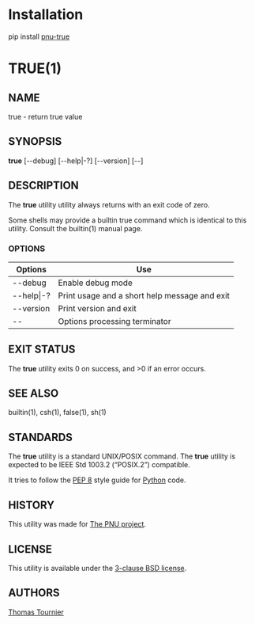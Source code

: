 # Installation
pip install [pnu-true](https://pypi.org/project/pnu-true/)

# TRUE(1)

## NAME
true - return true value

## SYNOPSIS
**true**
\[--debug\]
\[--help|-?\]
\[--version\]
\[--\]

## DESCRIPTION
The **true** utility utility always returns with an exit code of zero.

Some shells may provide a builtin true command which is identical to this utility.
Consult the builtin(1) manual page.

### OPTIONS
Options | Use
------- | ---
--debug|Enable debug mode
--help\|-?|Print usage and a short help message and exit
--version|Print version and exit
--|Options processing terminator

## EXIT STATUS
The **true** utility exits 0 on success, and >0 if an error occurs.

## SEE ALSO
builtin(1), csh(1), false(1), sh(1)

## STANDARDS
The **true** utility is a standard UNIX/POSIX command.
The **true** utility is expected to be IEEE Std 1003.2 (“POSIX.2”) compatible.

It tries to follow the [PEP 8](https://www.python.org/dev/peps/pep-0008/) style guide for [Python](https://www.python.org/) code.

## HISTORY
This utility was made for [The PNU project](https://github.com/HubTou/PNU).

## LICENSE
This utility is available under the [3-clause BSD license](https://opensource.org/licenses/BSD-3-Clause).

## AUTHORS
[Thomas Tournier](https://github.com/Thomas-Le-Dev)
